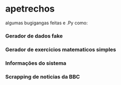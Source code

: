 # apetrechos
algumas bugigangas feitas e .Py
como:
### Gerador de dados fake
### Gerador de exercicios matematicos simples 
### Informações do sistema
### Scrapping de noticias da BBC
